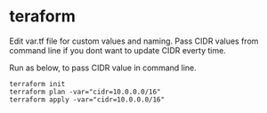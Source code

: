# teraform



Edit var.tf file for custom values and naming.
Pass CIDR values from command line if you dont want to update CIDR everty time.


Run as below, to pass CIDR value in command line.
```
terraform init
terraform plan -var="cidr=10.0.0.0/16"
terraform apply -var="cidr=10.0.0.0/16"

```
